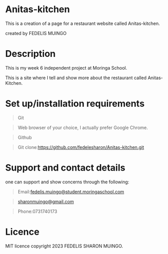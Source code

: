 # Anitas-kitchen
This is a creation of a page for a restaurant website called Anitas-kitchen.

created by FEDELIS MUINGO

# Description
This is my week 6 independent project at Moringa School.

This is a site where I tell and show more about the restaurant called Anitas-Kitchen.

# Set up/installation requirements
>Git

>Web browser of your choice, I actually prefer Google Chrome.

>Github

>Git clone:https://github.com/fedelesharon/Anitas-kitchen.git

# Support and contact details
one can support and show concerns through the following:
>Email:fedelis.muingo@student.moringaschool.com

>sharonmuingo@gmail.com

>Phone:0731740173

# Licence
MIT licence copyright 2023 FEDELIS SHARON MUINGO.
